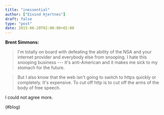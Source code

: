 ```yaml
---
title: "inessential"
author: ["Eivind Hjertnes"]
draft: false
type: "post"
date: 2015-06-20T02:00:00+02:00
---
```


**Brent Simmons:**

> I'm totally on board with defeating the ability of the NSA and your
> internet provider and everybody else from snooping. I hate this
> snooping business --- it's anti-American and it makes me sick to my
> stomach for the future.

<!--quoteend-->

> But I also know that the web isn't going to switch to https quickly or
> completely. It's expensive. To cut off http is to cut off the arms of
> the body of free speech.

I could not agree more.

(#blog)
